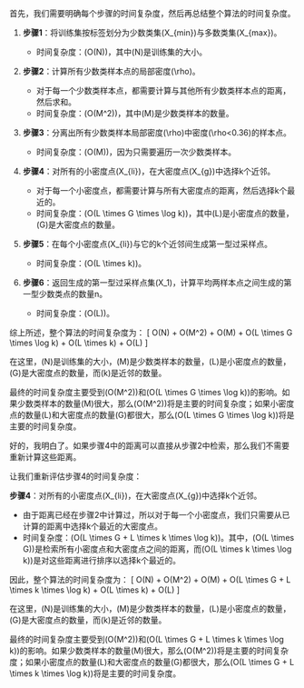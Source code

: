首先，我们需要明确每个步骤的时间复杂度，然后再总结整个算法的时间复杂度。

1. **步骤1**：将训练集按标签划分为少数类集\(X_{min}\)与多数类集\(X_{max}\)。
   - 时间复杂度：\(O(N)\)，其中\(N\)是训练集的大小。

2. **步骤2**：计算所有少数类样本点的局部密度\(\rho\)。
   - 对于每一个少数类样本点，都需要计算与其他所有少数类样本点的距离，然后求和。
   - 时间复杂度：\(O(M^2)\)，其中\(M\)是少数类样本的数量。

3. **步骤3**：分离出所有少数类样本局部密度\(\rho\)中密度\(\rho<0.36\)的样本点。
   - 时间复杂度：\(O(M)\)，因为只需要遍历一次少数类样本。

4. **步骤4**：对所有的小密度点\(X_{li}\)，在大密度点\(X_{g}\)中选择k个近邻。
   - 对于每一个小密度点，都需要计算与所有大密度点的距离，然后选择k个最近的。
   - 时间复杂度：\(O(L \times G \times \log k)\)，其中\(L\)是小密度点的数量，\(G\)是大密度点的数量。

5. **步骤5**：在每个小密度点\(X_{li}\)与它的k个近邻间生成第一型过采样点。
   - 时间复杂度：\(O(L \times k)\)。

6. **步骤6**：返回生成的第一型过采样点集\(X_1\)，计算平均两样本点之间生成的第一型少数类点的数量n。
   - 时间复杂度：\(O(L)\)。

综上所述，整个算法的时间复杂度为：
\[ O(N) + O(M^2) + O(M) + O(L \times G \times \log k) + O(L \times k) + O(L) \]

在这里，\(N\)是训练集的大小，\(M\)是少数类样本的数量，\(L\)是小密度点的数量，\(G\)是大密度点的数量，而\(k\)是近邻的数量。

最终的时间复杂度主要受到\(O(M^2)\)和\(O(L \times G \times \log k)\)的影响。如果少数类样本的数量\(M\)很大，那么\(O(M^2)\)将是主要的时间复杂度；如果小密度点的数量\(L\)和大密度点的数量\(G\)都很大，那么\(O(L \times G \times \log k)\)将是主要的时间复杂度。


好的，我明白了。如果步骤4中的距离可以直接从步骤2中检索，那么我们不需要重新计算这些距离。

让我们重新评估步骤4的时间复杂度：

**步骤4**：对所有的小密度点\(X_{li}\)，在大密度点\(X_{g}\)中选择k个近邻。
- 由于距离已经在步骤2中计算过，所以对于每一个小密度点，我们只需要从已计算的距离中选择k个最近的大密度点。
- 时间复杂度：\(O(L \times G + L \times k \times \log k)\)。其中，\(O(L \times G)\)是检索所有小密度点和大密度点之间的距离，而\(O(L \times k \times \log k)\)是对这些距离进行排序以选择k个最近的。

因此，整个算法的时间复杂度为：
\[ O(N) + O(M^2) + O(M) + O(L \times G + L \times k \times \log k) + O(L \times k) + O(L) \]

在这里，\(N\)是训练集的大小，\(M\)是少数类样本的数量，\(L\)是小密度点的数量，\(G\)是大密度点的数量，而\(k\)是近邻的数量。

最终的时间复杂度主要受到\(O(M^2)\)和\(O(L \times G + L \times k \times \log k)\)的影响。如果少数类样本的数量\(M\)很大，那么\(O(M^2)\)将是主要的时间复杂度；如果小密度点的数量\(L\)和大密度点的数量\(G\)都很大，那么\(O(L \times G + L \times k \times \log k)\)将是主要的时间复杂度。
<!--stackedit_data:
eyJoaXN0b3J5IjpbLTEyNDM5MjUzMDZdfQ==
-->